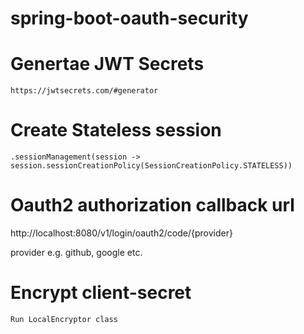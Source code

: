# spring-boot-oauth-security

# Genertae JWT Secrets

`https://jwtsecrets.com/#generator`

# Create Stateless session

`.sessionManagement(session -> session.sessionCreationPolicy(SessionCreationPolicy.STATELESS))`

# Oauth2 authorization callback url

http://localhost:8080/v1/login/oauth2/code/{provider}

provider e.g. github, google etc.

# Encrypt client-secret

`Run LocalEncryptor class`
